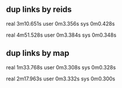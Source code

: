 ## dup links by reids

real	3m10.651s
user	0m3.356s
sys	0m0.428s

real	4m51.528s
user	0m3.384s
sys	0m0.348s


## dup links by map
real	1m33.768s
user	0m3.308s
sys	0m0.328s


real	2m17.963s
user	0m3.332s
sys	0m0.300s


